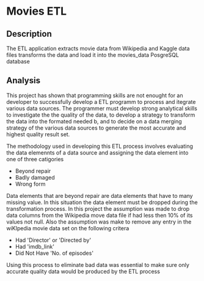 # Movies ETL

## Description
The ETL application extracts movie data from Wikipedia and Kaggle data files transforms the data and load it into the movies_data PosgreSQL database

## Analysis
This project has shown that programming skills are not enought for an developer to successfully develop a ETL programm to process and itegrate various data sources. The programmer must develop strong analytical skills to investigate the the quality of the data, to develop a strategy to transform the data into the formated needed b, and to decide on a data merging strategy of the various data sources to generate the most accurate and highest quality result set.

The methodology used in developing this ETL process involves evaluating the data elemennts of a data source and assigning the data element into one of three catigories
* Beyond repair
* Badly damaged
* Wrong form

Data elements that are beyond repair are data elements that have to many missing value. In this situation the data element must be dropped during the transformation process. In this project the assumption was made to drop data columns from the Wikipedia move data file if had less then 10% of its values not null. Also the assumption was make to remove any entry in the wiKIpedia movie data set on the following critera
* Had 'Director' or 'Directed by'
* Had 'imdb_link'
* Did Not Have 'No. of episodes'

Using this process to eliminate bad data was essential to make sure only accurate quality data would be produced by the ETL process


